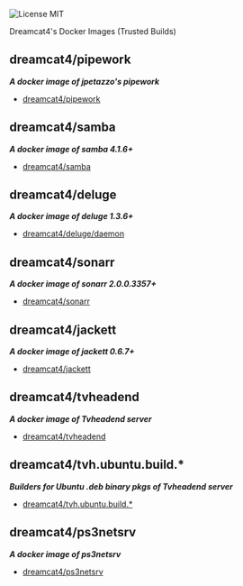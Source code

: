![License MIT](https://img.shields.io/badge/license-MIT-blue.svg)

Dreamcat4's Docker Images (Trusted Builds)

## dreamcat4/pipework
**_A docker image of jpetazzo's pipework_**

- [dreamcat4/pipework](https://github.com/dreamcat4/docker-images/blob/master/pipework/README.md)


## dreamcat4/samba
**_A docker image of samba 4.1.6+_**

- [dreamcat4/samba](https://github.com/dreamcat4/docker-images/blob/master/samba/README.md)


## dreamcat4/deluge
**_A docker image of deluge 1.3.6+_**

- [dreamcat4/deluge/daemon](https://github.com/dreamcat4/docker-images/blob/master/deluge/daemon/README.md)


## dreamcat4/sonarr
**_A docker image of sonarr 2.0.0.3357+_**

- [dreamcat4/sonarr](https://github.com/dreamcat4/docker-images/blob/master/sonarr/master/README.md)


## dreamcat4/jackett
**_A docker image of jackett 0.6.7+_**

- [dreamcat4/jackett](https://github.com/dreamcat4/docker-images/blob/master/jackett/master/README.md)


## dreamcat4/tvheadend
**_A docker image of Tvheadend server_**

- [dreamcat4/tvheadend](https://github.com/dreamcat4/docker-images/blob/master/tvh/README.md)


## dreamcat4/tvh.ubuntu.build.*
**_Builders for Ubuntu .deb binary pkgs of Tvheadend server_**

- [dreamcat4/tvh.ubuntu.build.*](https://github.com/dreamcat4/docker-images/blob/master/tvh/ubuntu.build/README.md)


## dreamcat4/ps3netsrv
**_A docker image of ps3netsrv_**

- [dreamcat4/ps3netsrv](https://github.com/dreamcat4/docker-images/blob/master/ps3netsrv/README.md)


